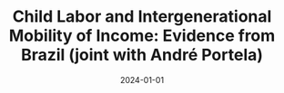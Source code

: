 ---
title: "Child Labor and Intergenerational Mobility of Income: Evidence from Brazil (joint with André Portela)"
collection: workinprogress
date: 2024-01-01
venue:
paperurl:
---